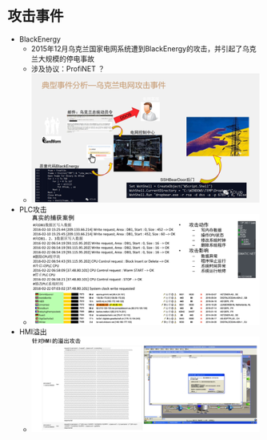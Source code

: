 # 攻击事件

* BlackEnergy
  * 2015年12月乌克兰国家电网系统遭到BlackEnergy的攻击，并引起了乌克兰大规模的停电事故
  * 涉及协议：ProfiNET ？
  * ![attack_ukraine_electric_net](../assets/img/attack_ukraine_electric_net.png)
* PLC攻击
  * ![real_attack_plc](../assets/img/real_attack_plc.png)
* HMI溢出
  * ![hmi_overflow_attack](../assets/img/hmi_overflow_attack.png)
